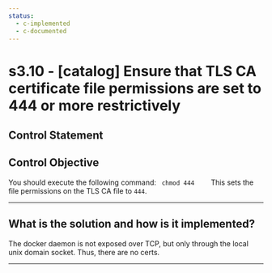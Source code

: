 ```yaml
---
status:
  - c-implemented
  - c-documented
---
```


# s3.10 - \[catalog\] Ensure that TLS CA certificate file permissions are set to 444 or more restrictively

## Control Statement

## Control Objective

You should execute the following command:    ```  chmod 444     ```  This sets the file permissions on the TLS CA file to `444`.

______________________________________________________________________

## What is the solution and how is it implemented?

The docker daemon is not exposed over TCP, but only through the local
unix domain socket.  Thus, there are no certs.

______________________________________________________________________

